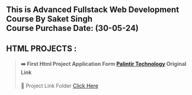 ## This is Advanced Fullstack Web Development Course By Saket Singh<br> Course Purchase Date: (30-05-24)


## HTML PROJECTS :
>#### :arrow_right: First Html Project Application Form [Palintir Technology](https://jobs.lever.co/palantir/d5ee2dda-9865-4602-8e30-7a9250ea5c5b/apply) Original Link
>:yellow_heart: Project Link Folder [Click Here](https://github.com/DeepakKumarDKN/Mern-Stack-By-Saket-Singh/tree/main/Make%20Skeleton%20With%20Html%20Basics%2030-05-24)
